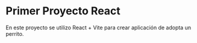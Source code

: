 # Primer Proyecto React

En este proyecto se utilizo React + Vite para crear aplicación de adopta un perrito. 
